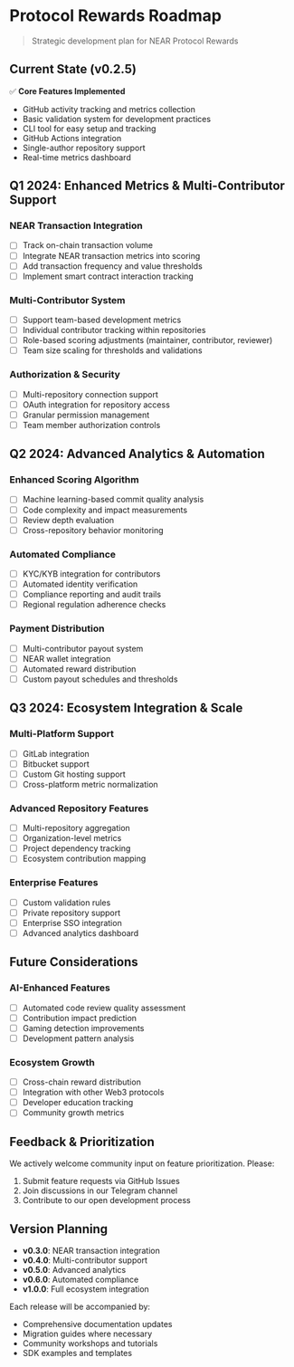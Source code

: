 # Protocol Rewards Roadmap

> Strategic development plan for NEAR Protocol Rewards

## Current State (v0.2.5)

✅ **Core Features Implemented**

- GitHub activity tracking and metrics collection
- Basic validation system for development practices
- CLI tool for easy setup and tracking
- GitHub Actions integration
- Single-author repository support
- Real-time metrics dashboard

## Q1 2024: Enhanced Metrics & Multi-Contributor Support

### NEAR Transaction Integration

- [ ] Track on-chain transaction volume
- [ ] Integrate NEAR transaction metrics into scoring
- [ ] Add transaction frequency and value thresholds
- [ ] Implement smart contract interaction tracking

### Multi-Contributor System

- [ ] Support team-based development metrics
- [ ] Individual contributor tracking within repositories
- [ ] Role-based scoring adjustments (maintainer, contributor, reviewer)
- [ ] Team size scaling for thresholds and validations

### Authorization & Security

- [ ] Multi-repository connection support
- [ ] OAuth integration for repository access
- [ ] Granular permission management
- [ ] Team member authorization controls

## Q2 2024: Advanced Analytics & Automation

### Enhanced Scoring Algorithm

- [ ] Machine learning-based commit quality analysis
- [ ] Code complexity and impact measurements
- [ ] Review depth evaluation
- [ ] Cross-repository behavior monitoring

### Automated Compliance

- [ ] KYC/KYB integration for contributors
- [ ] Automated identity verification
- [ ] Compliance reporting and audit trails
- [ ] Regional regulation adherence checks

### Payment Distribution

- [ ] Multi-contributor payout system
- [ ] NEAR wallet integration
- [ ] Automated reward distribution
- [ ] Custom payout schedules and thresholds

## Q3 2024: Ecosystem Integration & Scale

### Multi-Platform Support

- [ ] GitLab integration
- [ ] Bitbucket support
- [ ] Custom Git hosting support
- [ ] Cross-platform metric normalization

### Advanced Repository Features

- [ ] Multi-repository aggregation
- [ ] Organization-level metrics
- [ ] Project dependency tracking
- [ ] Ecosystem contribution mapping

### Enterprise Features

- [ ] Custom validation rules
- [ ] Private repository support
- [ ] Enterprise SSO integration
- [ ] Advanced analytics dashboard

## Future Considerations

### AI-Enhanced Features

- [ ] Automated code review quality assessment
- [ ] Contribution impact prediction
- [ ] Gaming detection improvements
- [ ] Development pattern analysis

### Ecosystem Growth

- [ ] Cross-chain reward distribution
- [ ] Integration with other Web3 protocols
- [ ] Developer education tracking
- [ ] Community growth metrics

## Feedback & Prioritization

We actively welcome community input on feature prioritization. Please:

1. Submit feature requests via GitHub Issues
2. Join discussions in our Telegram channel
3. Contribute to our open development process

## Version Planning

- **v0.3.0**: NEAR transaction integration
- **v0.4.0**: Multi-contributor support
- **v0.5.0**: Advanced analytics
- **v0.6.0**: Automated compliance
- **v1.0.0**: Full ecosystem integration

Each release will be accompanied by:

- Comprehensive documentation updates
- Migration guides where necessary
- Community workshops and tutorials
- SDK examples and templates
